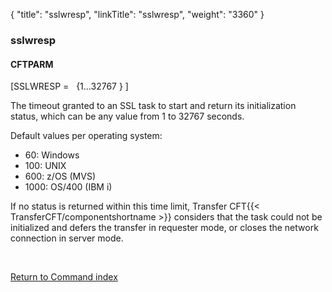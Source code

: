 {
    "title": "sslwresp",
    "linkTitle": "sslwresp",
    "weight": "3360"
}<span id="sslwresp"></span>

### sslwresp

#### CFTPARM

\[SSLWRESP =   {1...32767
} \]

The timeout granted to an SSL task to start and return
its initialization status, which can be any
value from 1 to 32767 seconds.

Default values per operating system:

- 60: Windows
- 100: UNIX
- 600: z/OS (MVS)
- 1000: OS/400 (IBM i)

If no status is returned within this time limit, Transfer CFT{{< TransferCFT/componentshortname  >}} considers
that the task could not be initialized and defers the transfer in requester
mode, or closes the network connection in server mode.

 

[Return to Command index](../../)

